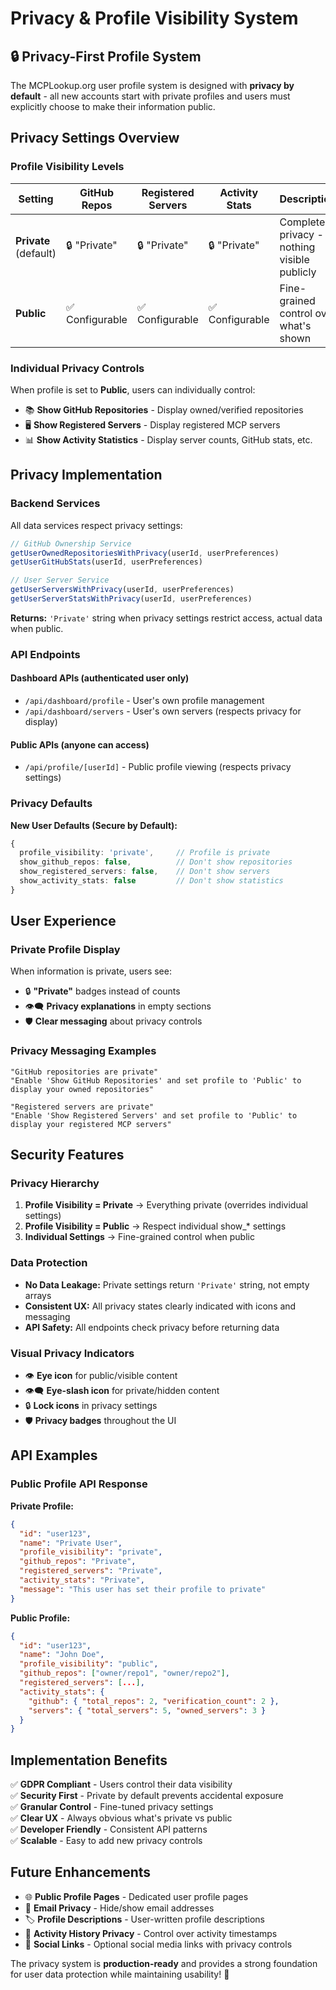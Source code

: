 # Privacy & Profile Visibility System

## 🔒 **Privacy-First Profile System**

The MCPLookup.org user profile system is designed with **privacy by default** - all new accounts start with private profiles and users must explicitly choose to make their information public.

## **Privacy Settings Overview**

### **Profile Visibility Levels**

| Setting | GitHub Repos | Registered Servers | Activity Stats | Description |
|---------|-------------|-------------------|----------------|-------------|
| **Private** (default) | 🔒 "Private" | 🔒 "Private" | 🔒 "Private" | Complete privacy - nothing visible publicly |
| **Public** | ✅ Configurable | ✅ Configurable | ✅ Configurable | Fine-grained control over what's shown |

### **Individual Privacy Controls**

When profile is set to **Public**, users can individually control:

- 📚 **Show GitHub Repositories** - Display owned/verified repositories
- 🖥️ **Show Registered Servers** - Display registered MCP servers  
- 📊 **Show Activity Statistics** - Display server counts, GitHub stats, etc.

## **Privacy Implementation**

### **Backend Services**

All data services respect privacy settings:

```typescript
// GitHub Ownership Service
getUserOwnedRepositoriesWithPrivacy(userId, userPreferences)
getUserGitHubStats(userId, userPreferences)

// User Server Service  
getUserServersWithPrivacy(userId, userPreferences)
getUserServerStatsWithPrivacy(userId, userPreferences)
```

**Returns:** `'Private'` string when privacy settings restrict access, actual data when public.

### **API Endpoints**

#### **Dashboard APIs** (authenticated user only)
- `/api/dashboard/profile` - User's own profile management
- `/api/dashboard/servers` - User's own servers (respects privacy for display)

#### **Public APIs** (anyone can access)
- `/api/profile/[userId]` - Public profile viewing (respects privacy settings)

### **Privacy Defaults**

**New User Defaults (Secure by Default):**
```typescript
{
  profile_visibility: 'private',     // Profile is private
  show_github_repos: false,          // Don't show repositories
  show_registered_servers: false,    // Don't show servers
  show_activity_stats: false         // Don't show statistics
}
```

## **User Experience**

### **Private Profile Display**

When information is private, users see:
- 🔒 **"Private"** badges instead of counts
- 👁️‍🗨️ **Privacy explanations** in empty sections
- 🛡️ **Clear messaging** about privacy controls

### **Privacy Messaging Examples**

```
"GitHub repositories are private"
"Enable 'Show GitHub Repositories' and set profile to 'Public' to display your owned repositories"

"Registered servers are private"  
"Enable 'Show Registered Servers' and set profile to 'Public' to display your registered MCP servers"
```

## **Security Features**

### **Privacy Hierarchy**

1. **Profile Visibility = Private** → Everything private (overrides individual settings)
2. **Profile Visibility = Public** → Respect individual show_* settings
3. **Individual Settings** → Fine-grained control when public

### **Data Protection**

- **No Data Leakage:** Private settings return `'Private'` string, not empty arrays
- **Consistent UX:** All privacy states clearly indicated with icons and messaging
- **API Safety:** All endpoints check privacy before returning data

### **Visual Privacy Indicators**

- 👁️ **Eye icon** for public/visible content
- 👁️‍🗨️ **Eye-slash icon** for private/hidden content
- 🔒 **Lock icons** in privacy settings
- 🛡️ **Privacy badges** throughout the UI

## **API Examples**

### **Public Profile API Response**

**Private Profile:**
```json
{
  "id": "user123",
  "name": "Private User",
  "profile_visibility": "private",
  "github_repos": "Private",
  "registered_servers": "Private", 
  "activity_stats": "Private",
  "message": "This user has set their profile to private"
}
```

**Public Profile:**
```json
{
  "id": "user123",
  "name": "John Doe",
  "profile_visibility": "public",
  "github_repos": ["owner/repo1", "owner/repo2"],
  "registered_servers": [...],
  "activity_stats": {
    "github": { "total_repos": 2, "verification_count": 2 },
    "servers": { "total_servers": 5, "owned_servers": 3 }
  }
}
```

## **Implementation Benefits**

✅ **GDPR Compliant** - Users control their data visibility  
✅ **Security First** - Private by default prevents accidental exposure  
✅ **Granular Control** - Fine-tuned privacy settings  
✅ **Clear UX** - Always obvious what's private vs public  
✅ **Developer Friendly** - Consistent API patterns  
✅ **Scalable** - Easy to add new privacy controls

## **Future Enhancements**

- 🌐 **Public Profile Pages** - Dedicated user profile pages
- 📧 **Email Privacy** - Hide/show email addresses
- 🏷️ **Profile Descriptions** - User-written profile descriptions
- 📅 **Activity History Privacy** - Control over activity timestamps
- 🔗 **Social Links** - Optional social media links with privacy controls

The privacy system is **production-ready** and provides a strong foundation for user data protection while maintaining usability! 🚀
